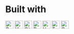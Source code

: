 # Built with

<img src="https://img.shields.io/badge/Ruby_on_Rails-CC0000?logo=ruby-on-rails&logoColor=white" alt="Ruby on Rails logo" title="Ruby on Rails" height="25" />
<img src="https://img.shields.io/badge/VS%20Code-007ACC?logo=visual-studio-code&logoColor=white" alt="Visual Studio Code logo" title="Visual Studio Code" height="25" />
<img src="https://img.shields.io/badge/GitHub-36474F?logo=github&logoColor=white" alt="GitHub logo" title="GitHub" height="25" />
<img src="https://img.shields.io/badge/Bootstrap-563D7C?logo=bootstrap&logoColor=white" alt="Bootstrap logo" title="Bootstrap" height="25" />
<img src="https://img.shields.io/badge/Heroku-430098?logo=heroku&logoColor=white" alt="Heroku logo" title="Heroku" height="25" />
<img src="https://img.shields.io/badge/TablePlus-FF9601?logo=tableplus&logoColor=white" alt="TablePlus logo" title="TablePlus" height="25" />
<img src="https://img.shields.io/badge/Gem: OmniAuth-36474F?logo=omniauth&logoColor=white" alt="OmniAuth logo" title="OmniAuth" height="25" />

